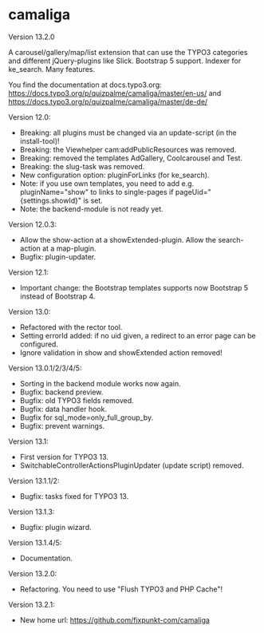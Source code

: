 # camaliga

Version 13.2.0

A carousel/gallery/map/list extension that can use the TYPO3 categories and different jQuery-plugins like Slick.
Bootstrap 5 support. Indexer for ke_search. Many features.

You find the documentation at docs.typo3.org:
https://docs.typo3.org/p/quizpalme/camaliga/master/en-us/
and
https://docs.typo3.org/p/quizpalme/camaliga/master/de-de/


Version 12.0:
- Breaking: all plugins must be changed via an update-script (in the install-tool)!
- Breaking: the Viewhelper cam:addPublicResources was removed.
- Breaking: removed the templates AdGallery, Coolcarousel and Test.
- Breaking: the slug-task was removed.
- New configuration option: pluginForLinks (for ke_search).
- Note: if you use own templates, you need to add e.g. pluginName="show" to links to single-pages if pageUid="{settings.showId}" is set.
- Note: the backend-module is not ready yet.

Version 12.0.3:
- Allow the show-action at a showExtended-plugin. Allow the search-action at a map-plugin.
- Bugfix: plugin-updater.

Version 12.1:
- Important change: the Bootstrap templates supports now Bootstrap 5 instead of Bootstrap 4.

Version 13.0:
- Refactored with the rector tool.
- Setting errorId added: if no uid given, a redirect to an error page can be configured.
- Ignore validation in show and showExtended action removed!

Version 13.0.1/2/3/4/5:
- Sorting in the backend module works now again.
- Bugfix: backend preview.
- Bugfix: old TYPO3 fields removed.
- Bugfix: data handler hook.
- Bugfix for sql_mode=only_full_group_by.
- Bugfix: prevent warnings.

Version 13.1:
- First version for TYPO3 13.
- SwitchableControllerActionsPluginUpdater (update script) removed.

Version 13.1.1/2:
- Bugfix: tasks fixed for TYPO3 13.

Version 13.1.3:
- Bugfix: plugin wizard.

Version 13.1.4/5:
- Documentation.

Version 13.2.0:
- Refactoring. You need to use "Flush TYPO3 and PHP Cache"!

Version 13.2.1:
- New home url: https://github.com/fixpunkt-com/camaliga
